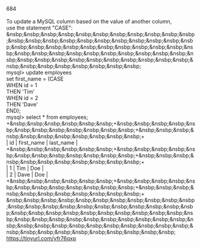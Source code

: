 684<br>
<br>
 To update a MySQL column based on the value of another column,<br>
 use the statement "CASE":<br>
 &nsbp;&nsbp;&nsbp;&nsbp;&nsbp;&nsbp;&nsbp;&nsbp;&nsbp;&nsbp;&nsbp;&nsbp;&nsbp;&nsbp;&nsbp;&nsbp;&nsbp;&nsbp;&nsbp;&nsbp;&nsbp;&nsbp;&nsbp;&nsbp;&nsbp;&nsbp;&nsbp;&nsbp;&nsbp;&nsbp;&nsbp;&nsbp;&nsbp;&nsbp;&nsbp;&nsbp;&nsbp;&nsbp;&nsbp;&nsbp;&nsbp;&nsbp;&nsbp;&nsbp;&nsbp;&nsbp;&nsbp;&nsbp;&nsbp;&nsbp;&nsbp;&nsbp;&nsbp;&nsbp;&nsbp;&nsbp;&nsbp;&nsbp;&nsbp;&nsbp;&nsbp;&nsbp;<br>
 mysql> update employees<br>
     set first_name = (CASE<br>
                           WHEN id = 1<br>
                             THEN 'Tim'<br>
                           WHEN id = 2<br>
                             THEN 'Dave'<br>
                           END);<br>
 mysql> select * from employees;<br>
 +&nsbp;&nsbp;&nsbp;&nsbp;&nsbp;&nsbp;+&nsbp;&nsbp;&nsbp;&nsbp;&nsbp;&nsbp;&nsbp;&nsbp;&nsbp;&nsbp;&nsbp;&nsbp;+&nsbp;&nsbp;&nsbp;&nsbp;&nsbp;&nsbp;&nsbp;&nsbp;&nsbp;&nsbp;&nsbp;+<br>
 | id   | first_name | last_name |<br>
 +&nsbp;&nsbp;&nsbp;&nsbp;&nsbp;&nsbp;+&nsbp;&nsbp;&nsbp;&nsbp;&nsbp;&nsbp;&nsbp;&nsbp;&nsbp;&nsbp;&nsbp;&nsbp;+&nsbp;&nsbp;&nsbp;&nsbp;&nsbp;&nsbp;&nsbp;&nsbp;&nsbp;&nsbp;&nsbp;+<br>
 |    1 | Tim        | Doe       |<br>
 |    2 | Dave       | Doe       |<br>
 +&nsbp;&nsbp;&nsbp;&nsbp;&nsbp;&nsbp;+&nsbp;&nsbp;&nsbp;&nsbp;&nsbp;&nsbp;&nsbp;&nsbp;&nsbp;&nsbp;&nsbp;&nsbp;+&nsbp;&nsbp;&nsbp;&nsbp;&nsbp;&nsbp;&nsbp;&nsbp;&nsbp;&nsbp;&nsbp;+<br>
 &nsbp;&nsbp;&nsbp;&nsbp;&nsbp;&nsbp;&nsbp;&nsbp;&nsbp;&nsbp;&nsbp;&nsbp;&nsbp;&nsbp;&nsbp;&nsbp;&nsbp;&nsbp;&nsbp;&nsbp;&nsbp;&nsbp;&nsbp;&nsbp;&nsbp;&nsbp;&nsbp;&nsbp;&nsbp;&nsbp;&nsbp;&nsbp;&nsbp;&nsbp;&nsbp;&nsbp;&nsbp;&nsbp;&nsbp;&nsbp;&nsbp;&nsbp;&nsbp;&nsbp;&nsbp;&nsbp;&nsbp;&nsbp;&nsbp;&nsbp;&nsbp;&nsbp;&nsbp;&nsbp;&nsbp;&nsbp;&nsbp;&nsbp;&nsbp;&nsbp;&nsbp;&nsbp;&nsbp;&nsbp;<br>
 https://tinyurl.com/yfr76qxp